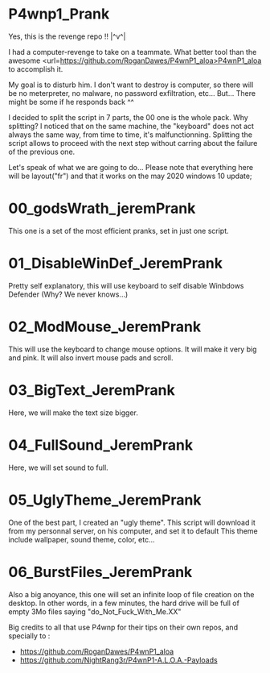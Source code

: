 # P4wnp1_Prank
Yes, this is the revenge repo !! |^v^|

I had a computer-revenge to take on a teammate.
What better tool than the awesome <url=https://github.com/RoganDawes/P4wnP1_aloa>P4wnP1_aloa</url> to accomplish it.

My goal is to disturb him. I don't want to destroy is computer, so there will be no meterpreter, no malware, no password exfiltration, etc...
But... There might be some if he responds back ^^

I decided to split the script in 7 parts, the 00 one is the whole pack.
Why splitting? I noticed that on the same machine, the "keyboard" does not act always the same way, from time to time, it's malfunctionning. Splitting the script allows to proceed with the next step without carring about the failure of the previous one.

Let's speak of what we are going to do... Please note that everything here will be layout("fr") and that it works on the may 2020 windows 10 update;

# 00_godsWrath_jeremPrank
This one is a set of the most efficient pranks, set in just one script.

# 01_DisableWinDef_JeremPrank
Pretty self explanatory, this will use keyboard to self disable Winbdows Defender (Why? We never knows...)

# 02_ModMouse_JeremPrank
This will use the keyboard to change mouse options.
It will make it very big and pink. It will also invert mouse pads and scroll.

# 03_BigText_JeremPrank
Here, we will make the text size bigger.

# 04_FullSound_JeremPrank
Here, we will set sound to full.

# 05_UglyTheme_JeremPrank
One of the best part, I created an "ugly theme".
This script will download it from my personnal server, on his computer, and set it to default
This theme include wallpaper, sound theme, color, etc...

# 06_BurstFiles_JeremPrank
Also a big anoyance, this one will set an infinite loop of file creation on the desktop.
In other words, in a few minutes, the hard drive will be full of empty 3Mo files saying "do_Not_Fuck_With_Me.XX"




Big credits to all that use P4wnp for their tips on their own repos, and specially to :
- https://github.com/RoganDawes/P4wnP1_aloa
- https://github.com/NightRang3r/P4wnP1-A.L.O.A.-Payloads
